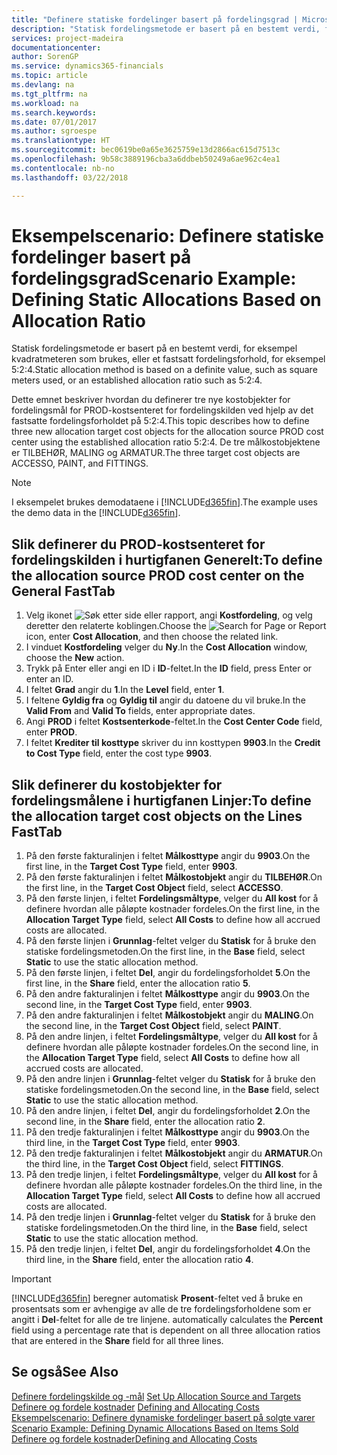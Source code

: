 ```yaml
---
title: "Definere statiske fordelinger basert på fordelingsgrad | Microsoft-dokumentasjon"
description: "Statisk fordelingsmetode er basert på en bestemt verdi, for eksempel kvadratmeteren som brukes, eller et fastsatt fordelingsforhold, for eksempel 5:2:4."
services: project-madeira
documentationcenter: 
author: SorenGP
ms.service: dynamics365-financials
ms.topic: article
ms.devlang: na
ms.tgt_pltfrm: na
ms.workload: na
ms.search.keywords: 
ms.date: 07/01/2017
ms.author: sgroespe
ms.translationtype: HT
ms.sourcegitcommit: bec0619be0a65e3625759e13d2866ac615d7513c
ms.openlocfilehash: 9b58c3889196cba3a6ddbeb50249a6ae962c4ea1
ms.contentlocale: nb-no
ms.lasthandoff: 03/22/2018

---
```

# <a name="scenario-example-defining-static-allocations-based-on-allocation-ratio"></a><span data-ttu-id="d3d7e-103">Eksempelscenario: Definere statiske fordelinger basert på fordelingsgrad</span><span class="sxs-lookup"><span data-stu-id="d3d7e-103">Scenario Example: Defining Static Allocations Based on Allocation Ratio</span></span>
<span data-ttu-id="d3d7e-104">Statisk fordelingsmetode er basert på en bestemt verdi, for eksempel kvadratmeteren som brukes, eller et fastsatt fordelingsforhold, for eksempel 5:2:4.</span><span class="sxs-lookup"><span data-stu-id="d3d7e-104">Static allocation method is based on a definite value, such as square meters used, or an established allocation ratio such as 5:2:4.</span></span>  

<span data-ttu-id="d3d7e-105">Dette emnet beskriver hvordan du definerer tre nye kostobjekter for fordelingsmål for PROD-kostsenteret for fordelingskilden ved hjelp av det fastsatte fordelingsforholdet på 5:2:4.</span><span class="sxs-lookup"><span data-stu-id="d3d7e-105">This topic describes how to define three new allocation target cost objects for the allocation source PROD cost center using the established allocation ratio 5:2:4.</span></span> <span data-ttu-id="d3d7e-106">De tre målkostobjektene er TILBEHØR, MALING og ARMATUR.</span><span class="sxs-lookup"><span data-stu-id="d3d7e-106">The three target cost objects are ACCESSO, PAINT, and FITTINGS.</span></span>  

> [!NOTE]  
>  <span data-ttu-id="d3d7e-107">I eksempelet brukes demodataene i [!INCLUDE[d365fin](includes/d365fin_md.md)].</span><span class="sxs-lookup"><span data-stu-id="d3d7e-107">The example uses the demo data in the [!INCLUDE[d365fin](includes/d365fin_md.md)].</span></span>  

## <a name="to-define-the-allocation-source-prod-cost-center-on-the-general-fasttab"></a><span data-ttu-id="d3d7e-108">Slik definerer du PROD-kostsenteret for fordelingskilden i hurtigfanen Generelt:</span><span class="sxs-lookup"><span data-stu-id="d3d7e-108">To define the allocation source PROD cost center on the General FastTab</span></span>  

1.  <span data-ttu-id="d3d7e-109">Velg ikonet ![Søk etter side eller rapport](media/ui-search/search_small.png "Søk etter side eller rapport"), angi **Kostfordeling**, og velg deretter den relaterte koblingen.</span><span class="sxs-lookup"><span data-stu-id="d3d7e-109">Choose the ![Search for Page or Report](media/ui-search/search_small.png "Search for Page or Report icon") icon, enter **Cost Allocation**, and then choose the related link.</span></span>  
2.  <span data-ttu-id="d3d7e-110">I vinduet **Kostfordeling** velger du **Ny**.</span><span class="sxs-lookup"><span data-stu-id="d3d7e-110">In the **Cost Allocation** window, choose the **New** action.</span></span>  
3.  <span data-ttu-id="d3d7e-111">Trykk på Enter eller angi en ID i **ID**-feltet.</span><span class="sxs-lookup"><span data-stu-id="d3d7e-111">In the **ID** field, press Enter or enter an ID.</span></span>  
4.  <span data-ttu-id="d3d7e-112">I feltet **Grad** angir du **1**.</span><span class="sxs-lookup"><span data-stu-id="d3d7e-112">In the **Level** field, enter **1**.</span></span>  
5.  <span data-ttu-id="d3d7e-113">I feltene **Gyldig fra** og **Gyldig til** angir du datoene du vil bruke.</span><span class="sxs-lookup"><span data-stu-id="d3d7e-113">In the **Valid From** and **Valid To** fields, enter appropriate dates.</span></span>  
6.  <span data-ttu-id="d3d7e-114">Angi **PROD** i feltet **Kostsenterkode**-feltet.</span><span class="sxs-lookup"><span data-stu-id="d3d7e-114">In the **Cost Center Code** field, enter **PROD**.</span></span>  
7.  <span data-ttu-id="d3d7e-115">I feltet **Krediter til kosttype** skriver du inn kosttypen **9903**.</span><span class="sxs-lookup"><span data-stu-id="d3d7e-115">In the **Credit to Cost Type** field, enter the cost type **9903**.</span></span>  

## <a name="to-define-the-allocation-target-cost-objects-on-the-lines-fasttab"></a><span data-ttu-id="d3d7e-116">Slik definerer du kostobjekter for fordelingsmålene i hurtigfanen Linjer:</span><span class="sxs-lookup"><span data-stu-id="d3d7e-116">To define the allocation target cost objects on the Lines FastTab</span></span>  

1.  <span data-ttu-id="d3d7e-117">På den første fakturalinjen i feltet **Målkosttype** angir du **9903**.</span><span class="sxs-lookup"><span data-stu-id="d3d7e-117">On the first line, in the **Target Cost Type** field, enter **9903**.</span></span>  
2.  <span data-ttu-id="d3d7e-118">På den første fakturalinjen i feltet **Målkostobjekt** angir du **TILBEHØR**.</span><span class="sxs-lookup"><span data-stu-id="d3d7e-118">On the first line, in the **Target Cost Object** field, select **ACCESSO**.</span></span>  
3.  <span data-ttu-id="d3d7e-119">På den første linjen, i feltet **Fordelingsmåltype**, velger du **All kost** for å definere hvordan alle påløpte kostnader fordeles.</span><span class="sxs-lookup"><span data-stu-id="d3d7e-119">On the first line, in the **Allocation Target Type** field, select **All Costs** to define how all accrued costs are allocated.</span></span>  
4.  <span data-ttu-id="d3d7e-120">På den første linjen i **Grunnlag**-feltet velger du **Statisk** for å bruke den statiske fordelingsmetoden.</span><span class="sxs-lookup"><span data-stu-id="d3d7e-120">On the first line, in the **Base** field, select **Static** to use the static allocation method.</span></span>  
5.  <span data-ttu-id="d3d7e-121">På den første linjen, i feltet **Del**, angir du fordelingsforholdet **5**.</span><span class="sxs-lookup"><span data-stu-id="d3d7e-121">On the first line, in the **Share** field, enter the allocation ratio **5**.</span></span>  
6.  <span data-ttu-id="d3d7e-122">På den andre fakturalinjen i feltet **Målkosttype** angir du **9903**.</span><span class="sxs-lookup"><span data-stu-id="d3d7e-122">On the second line, in the **Target Cost Type** field, enter **9903**.</span></span>  
7.  <span data-ttu-id="d3d7e-123">På den andre fakturalinjen i feltet **Målkostobjekt** angir du **MALING**.</span><span class="sxs-lookup"><span data-stu-id="d3d7e-123">On the second line, in the **Target Cost Object** field, select **PAINT**.</span></span>  
8.  <span data-ttu-id="d3d7e-124">På den andre linjen, i feltet **Fordelingsmåltype**, velger du **All kost** for å definere hvordan alle påløpte kostnader fordeles.</span><span class="sxs-lookup"><span data-stu-id="d3d7e-124">On the second line, in the **Allocation Target Type** field, select **All Costs** to define how all accrued costs are allocated.</span></span>  
9. <span data-ttu-id="d3d7e-125">På den andre linjen i **Grunnlag**-feltet velger du **Statisk** for å bruke den statiske fordelingsmetoden.</span><span class="sxs-lookup"><span data-stu-id="d3d7e-125">On the second line, in the **Base** field, select **Static** to use the static allocation method.</span></span>  
10. <span data-ttu-id="d3d7e-126">På den andre linjen, i feltet **Del**, angir du fordelingsforholdet **2**.</span><span class="sxs-lookup"><span data-stu-id="d3d7e-126">On the second line, in the **Share** field, enter the allocation ratio **2**.</span></span>  
11. <span data-ttu-id="d3d7e-127">På den tredje fakturalinjen i feltet **Målkosttype** angir du **9903**.</span><span class="sxs-lookup"><span data-stu-id="d3d7e-127">On the third line, in the **Target Cost Type** field, enter **9903**.</span></span>  
12. <span data-ttu-id="d3d7e-128">På den tredje fakturalinjen i feltet **Målkostobjekt** angir du **ARMATUR**.</span><span class="sxs-lookup"><span data-stu-id="d3d7e-128">On the third line, in the **Target Cost Object** field, select **FITTINGS**.</span></span>  
13. <span data-ttu-id="d3d7e-129">På den tredje linjen, i feltet **Fordelingsmåltype**, velger du **All kost** for å definere hvordan alle påløpte kostnader fordeles.</span><span class="sxs-lookup"><span data-stu-id="d3d7e-129">On the third line, in the **Allocation Target Type** field, select **All Costs** to define how all accrued costs are allocated.</span></span>  
14. <span data-ttu-id="d3d7e-130">På den tredje linjen i **Grunnlag**-feltet velger du **Statisk** for å bruke den statiske fordelingsmetoden.</span><span class="sxs-lookup"><span data-stu-id="d3d7e-130">On the third line, in the **Base** field, select **Static** to use the static allocation method.</span></span>  
15. <span data-ttu-id="d3d7e-131">På den tredje linjen, i feltet **Del**, angir du fordelingsforholdet **4**.</span><span class="sxs-lookup"><span data-stu-id="d3d7e-131">On the third line, in the **Share** field, enter the allocation ratio **4**.</span></span>  

> [!IMPORTANT]  
>  [!INCLUDE[d365fin](includes/d365fin_md.md)]<span data-ttu-id="d3d7e-132"> beregner automatisk **Prosent**-feltet ved å bruke en prosentsats som er avhengige av alle de tre fordelingsforholdene som er angitt i **Del**-feltet for alle de tre linjene.</span><span class="sxs-lookup"><span data-stu-id="d3d7e-132"> automatically calculates the **Percent** field using a percentage rate that is dependent on all three allocation ratios that are entered in the **Share** field for all three lines.</span></span>  

## <a name="see-also"></a><span data-ttu-id="d3d7e-133">Se også</span><span class="sxs-lookup"><span data-stu-id="d3d7e-133">See Also</span></span>  
<span data-ttu-id="d3d7e-134">[Definere fordelingskilde og -mål](finance-how-to-set-up-allocation-source-and-targets.md) </span><span class="sxs-lookup"><span data-stu-id="d3d7e-134">[Set Up Allocation Source and Targets](finance-how-to-set-up-allocation-source-and-targets.md) </span></span>  
<span data-ttu-id="d3d7e-135">[Definere og fordele kostnader](finance-define-and-allocate-costs.md) </span><span class="sxs-lookup"><span data-stu-id="d3d7e-135">[Defining and Allocating Costs](finance-define-and-allocate-costs.md) </span></span>  
<span data-ttu-id="d3d7e-136">[Eksempelscenario: Definere dynamiske fordelinger basert på solgte varer](finance-scenario-example-defining-dynamic-allocations-based-on-items-sold.md) </span><span class="sxs-lookup"><span data-stu-id="d3d7e-136">[Scenario Example: Defining Dynamic Allocations Based on Items Sold](finance-scenario-example-defining-dynamic-allocations-based-on-items-sold.md) </span></span>  
[<span data-ttu-id="d3d7e-137">Definere og fordele kostnader</span><span class="sxs-lookup"><span data-stu-id="d3d7e-137">Defining and Allocating Costs</span></span>](finance-define-and-allocate-costs.md)

